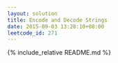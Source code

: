 ```yaml
---
layout: solution
title: Encode and Decode Strings
date: 2015-09-03 13:28:10+08:00
leetcode_id: 271
---
```

{% include_relative README.md %}
